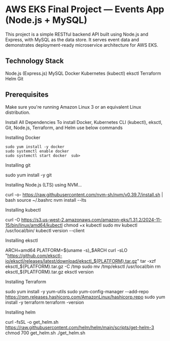 # AWS EKS Final Project — Events App (Node.js + MySQL)
This project is a simple RESTful backend API built using Node.js and Express, with MySQL as the data store. It serves event data and demonstrates deployment-ready microservice architecture for AWS EKS.

## Technology Stack
Node.js (Express.js)
MySQL
Docker
Kubernetes (kubectl)
eksctl
Terraform
Helm
Git

## Prerequisites
Make sure you're running Amazon Linux 3 or an equivalent Linux distribution.

Install All Dependencies
To install Docker, Kubernetes CLI (kubectl), eksctl, Git, Node.js, Terraform, and Helm use below commands

Installing Docker
```
sudo yum install -y docker
sudo systemctl enable docker
sudo systemctl start docker  sub>
```
Installing git

sudo yum install -y git

Installing Node.js (LTS) using NVM...

curl -o- https://raw.githubusercontent.com/nvm-sh/nvm/v0.39.7/install.sh | bash
source ~/.bashrc
nvm install --lts

Installing kubectl

curl -O https://s3.us-west-2.amazonaws.com/amazon-eks/1.31.2/2024-11-15/bin/linux/amd64/kubectl
chmod +x kubectl
sudo mv kubectl /usr/local/bin/
kubectl version --client

Installing eksctl

ARCH=amd64
PLATFORM=$(uname -s)_$ARCH
curl -sLO "https://github.com/eksctl-io/eksctl/releases/latest/download/eksctl_${PLATFORM}.tar.gz"
tar -xzf eksctl_${PLATFORM}.tar.gz -C /tmp
sudo mv /tmp/eksctl /usr/local/bin
rm eksctl_${PLATFORM}.tar.gz
eksctl version

Installing Terraform

sudo yum install -y yum-utils
sudo yum-config-manager --add-repo https://rpm.releases.hashicorp.com/AmazonLinux/hashicorp.repo
sudo yum install -y terraform
terraform -version

Installing helm

curl -fsSL -o get_helm.sh https://raw.githubusercontent.com/helm/helm/main/scripts/get-helm-3
chmod 700 get_helm.sh
./get_helm.sh

